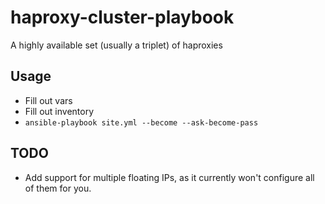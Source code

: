 # haproxy-cluster-playbook
A highly available set (usually a triplet) of haproxies

## Usage
* Fill out vars
* Fill out inventory
* `ansible-playbook site.yml --become --ask-become-pass`

## TODO
* Add support for multiple floating IPs, as it currently won't configure all of them for you.